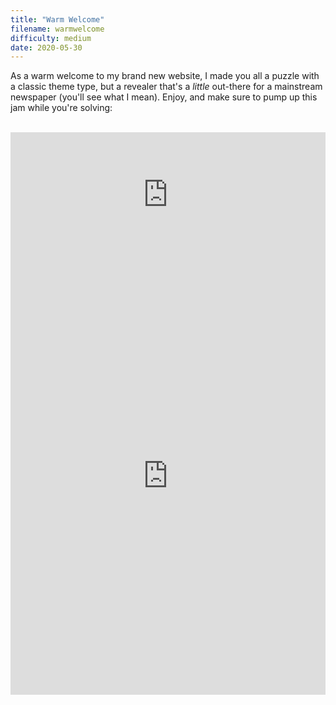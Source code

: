 ```yaml
---
title: "Warm Welcome"
filename: warmwelcome
difficulty: medium
date: 2020-05-30
---
```


As a warm welcome to my brand new website, I made you all a puzzle with a classic theme type, but a revealer that's a _little_ out-there for a mainstream newspaper (you'll see what I mean). Enjoy, and make sure to pump up this jam while you're solving:<br/><br/>

<iframe width="100%" height="200" src="https://www.youtube.com/embed/12uX1xNh5-8" frameborder="0" allow="accelerometer; autoplay; encrypted-media; gyroscope; picture-in-picture" allowfullscreen></iframe><br/>

<iframe height="700" width="100%" allowfullscreen="true" style="border:none;width: 100% !important;position: static;display: block !important;margin: 0 !important;"  name="80a395d458cc73db445abfa4d939b092b4a474d001c5431bf80bbf61485a14ea" src="https://amuselabs.com/pmm/crossword?id=b054e0c4&set=80a395d458cc73db445abfa4d939b092b4a474d001c5431bf80bbf61485a14ea&embed=1&compact=1&maxCols=2"></iframe>
